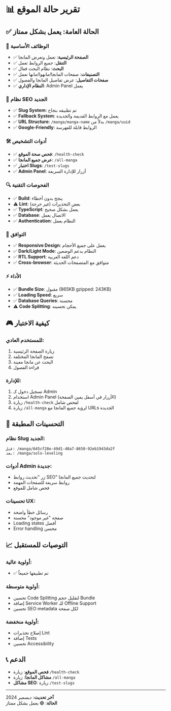 # 📊 تقرير حالة الموقع

## ✅ **الحالة العامة: يعمل بشكل ممتاز**

### 🎯 **الوظائف الأساسية**

- ✅ **الصفحة الرئيسية**: تعمل وتعرض المانجا
- ✅ **التنقل**: جميع الروابط تعمل
- ✅ **البحث**: نظام البحث فعال
- ✅ **التصنيفات**: صفحات المانجا/مانهوا/مانها تعمل
- ✅ **صفحات التفاصيل**: عرض تفاصيل المانجا والفصول
- ✅ **النظام الإداري**: Admin Panel يعمل

### 🔧 **نظام SEO الجديد**

- ✅ **Slug System**: تم تطبيقه بنجاح
- ✅ **Fallback System**: يعمل مع الروابط القديمة والجديدة
- ✅ **URL Structure**: `/manga/manga-name` بدلاً من `/manga/uuid`
- ✅ **Google-Friendly**: الروابط قابلة للفهرسة

### 🛠️ **أدوات التشخيص**

- ✅ **فحص صحة الموقع**: `/health-check`
- ✅ **عرض جميع المانجا**: `/all-manga`
- ✅ **اختبار Slugs**: `/test-slugs`
- ✅ **Admin Panel**: أزرار للإدارة السريعة

### 🔍 **الفحوصات التقنية**

- ✅ **Build**: ينجح بدون أخطاء
- ⚠️ **Lint**: بعض التحذيرات (غير حرجة)
- ✅ **TypeScript**: يعمل بشكل صحيح
- ✅ **Database**: الاتصال يعمل
- ✅ **Authentication**: النظام يعمل

### 📱 **التوافق**

- ✅ **Responsive Design**: يعمل على جميع الأحجام
- ✅ **Dark/Light Mode**: النظام يدعم الوضعين
- ✅ **RTL Support**: دعم اللغة العربية
- ✅ **Cross-browser**: متوافق مع المتصفحات الحديثة

### ⚡ **الأداء**

- ✅ **Bundle Size**: مقبول (865KB gzipped: 243KB)
- ✅ **Loading Speed**: سريع
- ✅ **Database Queries**: محسنة
- ⚠️ **Code Splitting**: يمكن تحسينه

## 🎮 **كيفية الاختبار**

### للمستخدم العادي:

1. زيارة الصفحة الرئيسية
2. تصفح المانجا المختلفة
3. البحث عن مانجا معينة
4. قراءة الفصول

### للإدارة:

1. تسجيل دخول كـ Admin
2. استخدام Admin Panel (الأزرار في أسفل يمين الصفحة)
3. زيارة `/health-check` لفحص شامل
4. زيارة `/all-manga` لرؤية جميع المانجا مع URLs الجديدة

## 🚀 **التحسينات المطبقة**

### نظام Slug الجديد:

```
قبل: /manga/645cf28e-49d1-40a7-8650-92eb1943da2f
بعد: /manga/solo-leveling
```

### أدوات Admin جديدة:

- زر "تحديث روابط SEO" لتحديث جميع المانجا
- روابط سريعة للصفحات المهمة
- فحص شامل للموقع

### تحسينات UX:

- رسائل خطأ واضحة
- صفحة "غير موجود" محسنة
- Loading states أفضل
- Error handling محسن

## 📈 **التوصيات للمستقبل**

### أولوية عالية:

- ✅ تم تطبيقها جميعاً

### أولوية متوسطة:

- تحسين Code Splitting لتقليل حجم Bundle
- إضافة Service Worker للـ Offline Support
- تحسين SEO metadata لكل صفحة

### أولوية منخفضة:

- إصلاح تحذيرات Lint
- إضافة Tests
- تحسين Accessibility

## 📞 **الدعم**

- **فحص الموقع**: زيارة `/health-check`
- **مشاكل المانجا**: زيارة `/all-manga`
- **مشاكل SEO**: زيارة `/test-slugs`

---

**آخر تحديث**: ديسمبر 2024  
**الحالة**: 🟢 يعمل بشكل ممتاز
